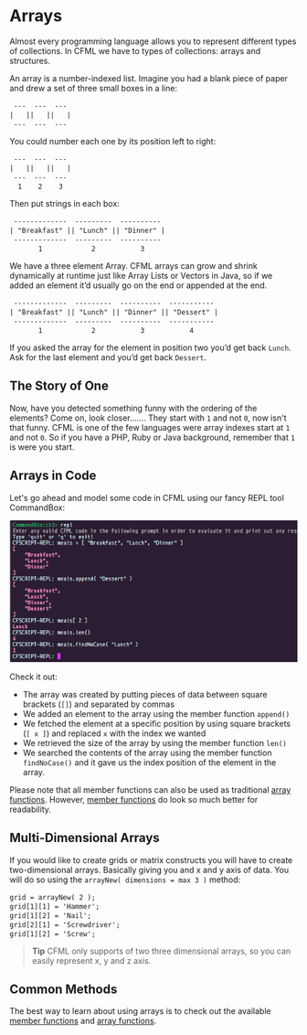 # Arrays

Almost every programming language allows you to represent different types of collections.  In CFML we have to types of collections: arrays and structures.

An array is a number-indexed list. Imagine you had a blank piece of paper and drew a set of three small boxes in a line:


```
 ---  ---  ---
|   ||   ||   |
 ---  ---  ---
```

You could number each one by its position left to right:

```
 ---  ---  ---
|   ||   ||   |
 ---  ---  ---
  1    2    3
```

Then put strings in each box:

```
 -------------  ---------  ----------
| "Breakfast" || "Lunch" || "Dinner" |
 -------------  ---------  ----------
       1            2           3
```

We have a three element Array. CFML arrays can grow and shrink dynamically at runtime just like Array Lists or Vectors in Java, so if we added an element it’d usually go on the end or appended at the end.

```
 -------------  ---------  ----------  -----------
| "Breakfast" || "Lunch" || "Dinner" || "Dessert" |
 -------------  ---------  ----------  -----------
       1            2           3           4
```

If you asked the array for the element in position two you’d get back `Lunch`. Ask for the last element and you’d get back `Dessert`.

## The Story of One

Now, have you detected something funny with the ordering of the elements? Come on, look closer....... They start with `1` and not `0`, now isn't that funny.  CFML is one of the few languages were array indexes start at `1` and not `0`.  So if you have a PHP, Ruby or Java background, remember that `1` is were you start.

## Arrays in Code

Let's go ahead and model some code in CFML using our fancy REPL tool CommandBox:

![](/assets/arrays_in_code.png)

Check it out:

* The array was created by putting pieces of data between square brackets (`[]`) and separated by commas
* We added an element to the array using the member function `append()`
* We fetched the element at a specific position by using square brackets (`[ x ]`) and replaced `x` with the index we wanted
* We retrieved the size of the array by using the member function `len()`
* We searched the contents of the array using the member function `findNoCase()` and it gave us the index position of the element in the array.

Please note that all member functions can also be used as traditional [array functions](https://cfdocs.org/array-functions). However, [member functions](https://cfdocs.org/member) do look so much better for readability.

## Multi-Dimensional Arrays

If you would like to create grids or matrix constructs you will have to create two-dimensional arrays.  Basically giving you and x and y axis of data.  You will do so using the `arrayNew( dimensions = max 3 )` method:

```
grid = arrayNew( 2 );
grid[1][1] = 'Hammer';
grid[1][2] = 'Nail';
grid[2][1] = 'Screwdriver';
grid[1][2] = 'Screw';
```

> **Tip** CFML only supports of two three dimensional arrays, so you can easily represent x, y and z axis.


## Common Methods

The best way to learn about using arrays is to check out the available [member functions](https://cfdocs.org/member)  and [array functions](https://cfdocs.org/array-functions).




